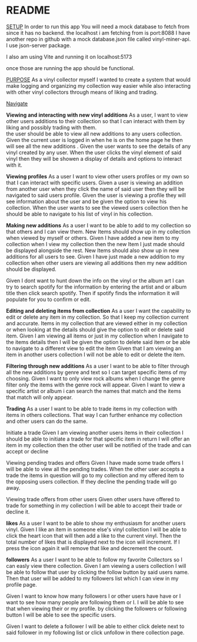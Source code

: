 # README

<u>SETUP</u>
In order to run this app You will need a mock database to fetch from since it has no backend. the localhost i am fetching from is port:8088 I have another repo in github with a mock database.json  file called vinyl-miner-api. I use json-server package.

I also am using Vite and running it on localhost:5173 

once those are running the app should be functional.

<u>PURPOSE</u>
As a vinyl collector myself I wanted to create a system that would make logging and organizing my collection way easier while also interacting with other vinyl collectors through means of liking and trading.

<u>Navigate</u>

**Viewing and interacting with new vinyl additions**
As a  user, I  want to view other users additions to their collection so that I can interact with them by liking and possibly trading with them.  
  the user should be able to view all new additions to any users collection.
 Given the current user is logged in when he is on the home page he then will  see  all the new additions .  Given the user wants to see the  details of any vinyl created  by any user. When the user clicks the vinyl element of said vinyl then they will be showen a display of details and options to interact with it.

**Viewing profiles**
As a user I want to view other users profiles or my own so that I can interact with specific users.
Given a user is viewing an addition from another user when they click the name of said user then they will be navigated to said users profile.
Given the user is viewing a profile they will see information about the user and  be given the option to view his collection. When the user wants to see the viewed users collection then he should be able to navigate to his list of vinyl in his collection.

**Making new additions** 
As a user I want to be able to add to my collection so that others and I can view them.
New Items should show up in my collection when viewed by myself or others. 
Given I have added a new item to my collection when I view my collection then the new Item I just made should be displayed alongside the rest.
New Items should also show up in new additions for all users to see.
Given I have just made a new addition to my collection when other users are viewing all additions then  my new addition should be displayed.

Given I dont want to hunt down the info on the vinyl or the album art I can try to search spotify for the information by entering the artist and or album title then click search spotify. Then if spotify finds the information it will populate for you to confirm or edit.

**Editing and deleting items from collection**
As a user I want the capability to edit or delete any item in my collection. So that I keep my collection current and accurate.
Items in my collection that are viewed either in my collection or when looking at the details should give the option to edit or delete said item.
Given I am viewing all items  or just in  my collection when I navigate to the items details then I will  be given the option to delete said item or be able to navigate to a different view to edit the item
Given that I am viewing an item in another users collection I will not be able to edit or delete the item.


**Filtering through new additions**
As a user I want to be able to filter through all the new additions by genre and text so I can target specific items of my choosing.
Given I want to only view rock albums  when I change the genre filter only the items with the genre rock will appear.
Given I want to view a specific artist or album i can search the names that match and the items that match will only appear.


**Trading**
As a user I want to be able to trade items in my collection with items in others collections. That way I can further enhance my collection and other users can do the same.

Initiate a trade
Given I am viewing another users items in their collection I should be able to initiate a trade for that specific item in return I will offer an item in my collection then the other user will be notified of the trade and can accept or decline

Viewing pending trades and offers
Given I have made some trade offers I will be able to view all the pending trades. When the other user accepts a trade the items in question will go to my collection and  my offered item to the opposing users collection. If they decline the pending trade will go away.

Viewing trade offers from other users
Given other users have offered to trade for something in my collection I will be able to accept their trade or decline it.

**likes**
As a user I want to be able to show my enthusiasm for another users vinyl.
Given I like an item in someone else's vinyl collection I will be able to click the heart icon that will then add a like to the current vinyl. Then the total number of likes that is displayed next to the icon will increment. If I press the icon again it will remove that like and decrement the count.

**followers**
As a user I want to be able to follow my favorite Collectors so I can easly view there collection.
Given I am viewing a users collection I will be able to follow that user by clicking the follow button by said users name. Then that user will be added to my followers list which I can view in my profile page.

Given I want to know how many followers I or other users have have or I want to see how many people are following them or I. I will be able to see that when viewing their or my profile. by clicking the followers or following button I will be able to see the specific users.

Given I want to delete a follower I will be able to either click delete next to said follower in my following list or click unfollow in there collection page.